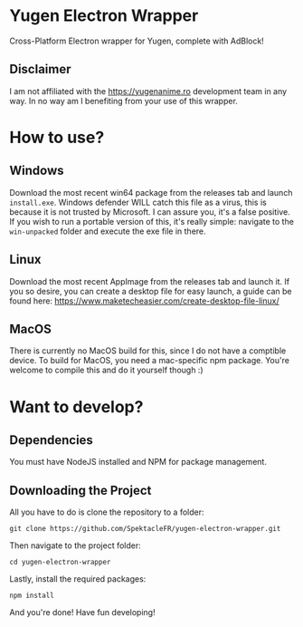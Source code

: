 # Yugen Electron Wrapper
Cross-Platform Electron wrapper for Yugen, complete with AdBlock!
## Disclaimer
I am not affiliated with the https://yugenanime.ro development team in any way.  In no way am I benefiting from your use of this wrapper.

# How to use?
## Windows
Download the most recent win64 package from the releases tab and launch `install.exe`.  Windows defender WILL catch this file as a virus, this is because it is not trusted by Microsoft.  I can assure you, it's a false positive.
If you wish to run a portable version of this, it's really simple: navigate to the `win-unpacked` folder and execute the exe file in there.

## Linux
Download the most recent AppImage from the releases tab and launch it.  If you so desire, you can create a desktop file for easy launch, a guide can be found here: https://www.maketecheasier.com/create-desktop-file-linux/

## MacOS
There is currently no MacOS build for this, since I do not have a comptible device.  To build for MacOS, you need a mac-specific npm package.  You're welcome to compile this and do it yourself though :)

# Want to develop?
## Dependencies
You must have NodeJS installed and NPM for package management.

## Downloading the Project

All you have to do is clone the repository to a folder:
```
git clone https://github.com/SpektacleFR/yugen-electron-wrapper.git
```
Then navigate to the project folder:
```
cd yugen-electron-wrapper
```
Lastly, install the required packages:
```
npm install
```
And you're done!  Have fun developing!
